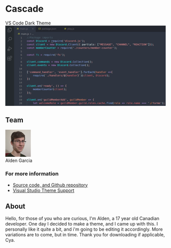 # Cascade

VS Code Dark Theme
<img src="images/pictures/Example.png">

## Team
<img src="images/pictures/Alden-Garcia.jpg" width="80"><br/>
Alden Garcia

### For more information
* [Source code, and Github repository](https://github.com/rampus-bit/Cascade)
* [Visual Studio Theme Support](https://code.visualstudio.com/docs/getstarted/themes)

## About
Hello, for those of you who are curious, I'm Alden, a 17 year old Canadian developer. One day I decided to make a theme, and I came up with this. I personally like it quite a bit, and i'm going to be editing it accordingly. More variations are to come, but in time. Thank you for downloading if applicable, Cya.
